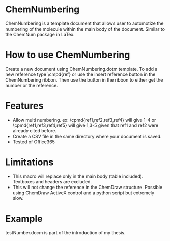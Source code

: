 # ChemNumbering

ChemNumbering is a template document that allows user to automotize the numbering of the molecule within the main body of the document. 
Similar to the ChemNum package in LaTex.


# How to use ChemNumbering
Create a new document using ChemNumbering.dotm template. 
To add a new reference type \cmpd{ref} or use the insert reference button in the ChemNumbering ribbon.
Then use the button in the ribbon to either get the number or the reference. 


# Features
 - Allow multi numbering. ex: \cpmd{ref1,ref2,ref3,ref4} will give 1-4 or \cpmd{ref1,ref3,ref4,ref5} will give 1,3-5 given that ref1 and ref2 were already cited before.
 - Create a CSV file in the same directory where your document is saved.
 - Tested of Office365
 
 
# Limitations
- This macro will replace only in the main body (table included). Textboxes and headers are excluded.
- This will not change the reference in the ChemDraw structure. Possible using ChemDraw ActiveX control and a python script but extremely slow. 


# Example
testNumber.docm is part of the introduction of my thesis.


